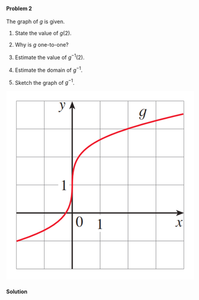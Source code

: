<div class="alert alert-warning" role="alert">
<h4 class="alert-heading">Problem 2</h4>

The graph of $g$ is given.

1. State the value of $g(2)$.

2. Why is $g$ one-to-one?

3. Estimate the value of $g^{-1}(2)$.

4. Estimate the domain of $g^{-1}$.

5. Sketch the graph of $g^{-1}$.

</div>

![](_media/fig2.png ':size=50% :class=img-center')

<div class="alert alert-success" role="alert">
<h4 class="alert-heading">Solution</h4>



</div>

